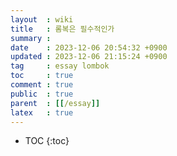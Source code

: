 ```yaml
---
layout  : wiki
title   : 롬복은 필수적인가
summary : 
date    : 2023-12-06 20:54:32 +0900
updated : 2023-12-06 21:15:24 +0900
tag     : essay lombok
toc     : true
comment : true
public  : true
parent  : [[/essay]]
latex   : true
---
```

* TOC
{:toc}
